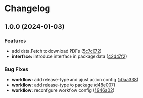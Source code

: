# Changelog

## 1.0.0 (2024-01-03)


### Features

* add data.Fetch to download PDFs ([5c7c072](https://github.com/carslen/altpapier-alb-donau-kreis-ics/commit/5c7c072c62323699ac016c23022f546bc767037a))
* **interface:** introduce interface in package data ([42d47f2](https://github.com/carslen/altpapier-alb-donau-kreis-ics/commit/42d47f276011e33e798467b03376003a7028788d))


### Bug Fixes

* **workflow:** add release-type and ajust action config ([c0aa338](https://github.com/carslen/altpapier-alb-donau-kreis-ics/commit/c0aa3385528d82bfec0814d711ea3ce2055b9ef7))
* **workflow:** add release-type to package ([d48e007](https://github.com/carslen/altpapier-alb-donau-kreis-ics/commit/d48e00712bcda2404d8628b24470697f2e426a76))
* **workflow:** reconfigure workflow config ([4946a02](https://github.com/carslen/altpapier-alb-donau-kreis-ics/commit/4946a0237b4e2105382158b915020be686cf0c16))
